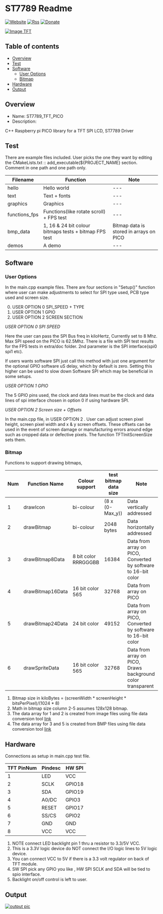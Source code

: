 # ST7789 Readme

[![Website](https://img.shields.io/badge/Website-Link-blue.svg)](https://gavinlyonsrepo.github.io/)  [![Rss](https://img.shields.io/badge/Subscribe-RSS-yellow.svg)](https://gavinlyonsrepo.github.io//feed.xml)  [![Donate](https://img.shields.io/badge/Donate-PayPal-green.svg)](https://www.paypal.com/paypalme/whitelight976)

[![Image TFT](https://github.com/gavinlyonsrepo/Display_Lib_RPI/blob/main/extra/images/st7789.jpg)](https://github.com/gavinlyonsrepo/Display_Lib_RPI/blob/main/extra/images/st7789.jpg)

## Table of contents

  * [Overview](#overview)
  * [Test](#test)
  * [Software](#software)
      * [User Options](#user-options)
      * [Bitmap](#bitmap)
  * [Hardware](#hardware)
  * [Output](#output)

## Overview

* Name: ST7789_TFT_PICO
* Description:

C++ Raspberry pi PICO library for a TFT SPI LCD, ST7789 Driver

## Test

There are  example files included. User picks the one they want 
by editing the CMakeLists.txt :: add_executable(${PROJECT_NAME}  section.
Comment in one path and one path only.

| Filename  | Function  | Note |
| --- | --- | --- |
| hello | Hello world  | --- |
| text | Text  + fonts | --- |
| graphics| Graphics | --- |
| functions_fps| Functions(like rotate scroll) + FPS test | --- |
| bmp_data | 1, 16 & 24 bit colour bitmaps tests + bitmap FPS test | Bitmap data is stored in arrays on PICO |
| demos| A demo  | --- |

## Software


### User Options

In the main.cpp example files. There are four sections in "Setup()" function 
where user can make adjustments to select for SPI type used, PCB type used and screen size.


0. USER OPTION 0 SPI_SPEED + TYPE 
1. USER OPTION 1 GPIO
2. USER OPTION 2 SCREEN SECTION 


*USER OPTION 0 SPI SPEED* 

Here the user can pass the SPI Bus freq in kiloHertz, Currently set to 8 Mhz.
Max SPI speed on the PICO is 62.5Mhz. There is a file with SPI test results for the FPS tests in extra/doc folder. 2nd parameter is the SPI interface(spi0 spi1 etc). 

If users wants software SPI just call this method 
with just one argument for the optional GPIO software uS delay,
which by default is zero. Setting this higher can be used to slow down Software SPI 
which may be beneficial in  some setups.   

*USER OPTION 1 GPIO*

The 5 GPIO pins used, the clock and data lines must be the clock and data lines 
of spi interface chosen in option 0 if using hardware SPI.

*USER OPTION 2 Screen size  + Offsets*

In the main.cpp file, in USER OPTION 2 .
User can adjust screen pixel height, screen pixel width and x & y screen offsets.
These offsets can be used in the event of screen damage or manufacturing errors around edge 
such as cropped data or defective pixels.
The function TFTInitScreenSize sets them.


### Bitmap

Functions to support drawing bitmaps, 

| Num | Function Name | Colour support | test bitmap data size |  Note |
| ------ | ------ | ------ | ------ | ------ |
| 1 | drawIcon | bi-colour | (8 x (0-Max_y))  | Data vertically addressed |
| 2 | drawBitmap | bi-colour | 2048 bytes  | Data horizontally  addressed |
| 3 | drawBitmap8Data | 8 bit color RRRGGGBB  | 16384  | Data from array on PICO, Converted by software to 16-bit color |
| 4 | drawBitmap16Data | 16 bit color 565  | 32768  | Data from array on PICO |
| 5 | drawBitmap24Data  | 24 bit color  | 49152  | Data from array on PICO, Converted by software to 16-bit color|
| 6 | drawSpriteData  | 16 bit color  565 | 32768  | Data from array on PICO, Draws background color transparent | 


1. Bitmap size in kiloBytes = (screenWidth * screenHeight * bitsPerPixel)/(1024 * 8)
2. Math in bitmap size column 2-5  assumes 128x128 bitmap.
3. The data array for 1 and 2 is created from image files using file data conversion tool [link](https://javl.github.io/image2cpp/)
4. The data array for 3 and 5 is created from BMP files using file data conversion tool [link](https://notisrac.github.io/FileToCArray/)

## Hardware

Connections as setup in main.cpp  test file.

| TFT PinNum | Pindesc |  HW SPI |
| --- | --- | --- | 
| 1 | LED | VCC |   
| 2 | SCLK | GPIO18 |
| 3 | SDA | GPIO19 |
| 4 | A0/DC | GPIO3  |
| 5 | RESET | GPIO17 |
| 6 | SS/CS | GPIO2 |
| 7 | GND | GND |
| 8 | VCC |  VCC  |

1. NOTE connect LED backlight pin 1 thru a resistor to 3.3/5V VCC.
2. This is a 3.3V logic device do NOT connect the I/O logic lines to 5V logic device.
3. You can connect VCC to 5V if there is a 3.3 volt regulator on back of TFT module.
4. SW SPI pick any GPIO you like , HW SPI SCLK and SDA will be tied to spio interface.
5. Backlight on/off control is left to user.

## Output

[![output pic](https://github.com/gavinlyonsrepo/Display_Lib_RPI/blob/main/extra/images/st7789output.jpg)](https://github.com/gavinlyonsrepo/Display_Lib_RPI/blob/main/extra/images/st7789output.jpg)


